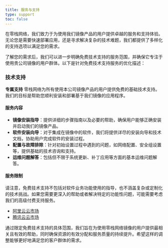```yaml
---
title: 服务与支持
type: support
toc: false
---
```


在零栈网络，我们致力于为使用我们镜像产品的用户提供卓越的服务和支持体验。无论您是需要快速部署应用，还是寻求解决复杂的技术难题，我们都提供了多样化的支持选项以满足您的需求。

了解您的需求后，我们可以进一步明确免费技术支持的服务范围，并确保它专注于使用贵公司镜像的用户群体。以下是针对免费技术支持服务的优化描述：

### 技术支持

**专属支持**
零栈网络为所有使用本公司镜像产品的用户提供免费的基础技术支持。我们的目标是帮助您顺利安装和部署基于我们镜像的应用程序。

#### 服务内容
- **镜像安装指导**：提供详细的步骤指南以及必要的帮助，确保用户能够正确安装并启动我们的镜像产品。
- **软件安装向导**：对于集成在镜像中的软件，我们将提供详尽的安装向导和技术文档，协助用户完成软件的安装过程。
- **配置与故障排除**：针对初始设置过程中遇到的问题，如网络配置、安全组设置等，提供基础的技术咨询和支持。
- **运维问题解答**：包括但不限于系统更新、补丁应用等方面的基本运维问题解答。

#### 服务限制
请注意，免费技术支持不包括对软件业务功能使用的指导，也不涵盖复杂或定制化的技术挑战。如果您需要更深入的帮助或者解决特定的功能性问题，可能需要考虑我们的高级付费支持服务。

- [阿里云云市场](https://shop29568xq0.market.aliyun.com/page/productlist.html?cId=52734001)
- [腾讯云云市场](https://market.cloud.tencent.com/stores/1301806853?pageName=all&cids=0&dt=manual)


通过限定免费技术支持的具体范围，我们旨在为使用零栈网络镜像的用户提供最相关且有效的帮助，同时确保资源的有效分配和服务质量的持续提升。希望这样的调整能够更好地满足您的客户群体的需求。